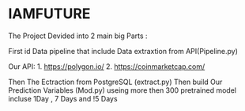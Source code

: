 # IAMFUTURE
The Project Devided into 2 main big Parts :

First id Data pipeline that include Data extraxtion from API(Pipeline.py)

Our API: 1. https://polygon.io/
         2. https://coinmarketcap.com/
         
Then The Ectraction from PostgreSQL (extract.py) Then build Our Prediction Variables (Mod.py) useing more then 300 pretrained model incluse 1Day , 7 Days and !5 Days

